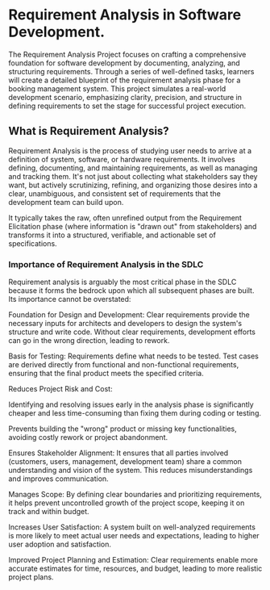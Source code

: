 # Requirement Analysis in Software Development.
The Requirement Analysis Project focuses on crafting a comprehensive foundation for software development by documenting, analyzing, and structuring requirements. Through a series of well-defined tasks, learners will create a detailed blueprint of the requirement analysis phase for a booking management system. This project simulates a real-world development scenario, emphasizing clarity, precision, and structure in defining requirements to set the stage for successful project execution.

## What is Requirement Analysis?
Requirement Analysis is the process of studying user needs to arrive at a definition of system, software, or hardware requirements. It involves defining, documenting, and maintaining requirements, as well as managing and tracking them. It's not just about collecting what stakeholders say they want, but actively scrutinizing, refining, and organizing those desires into a clear, unambiguous, and consistent set of requirements that the development team can build upon.

It typically takes the raw, often unrefined output from the Requirement Elicitation phase (where information is "drawn out" from stakeholders) and transforms it into a structured, verifiable, and actionable set of specifications.

### Importance of Requirement Analysis in the SDLC
Requirement analysis is arguably the most critical phase in the SDLC because it forms the bedrock upon which all subsequent phases are built. Its importance cannot be overstated:

Foundation for Design and Development: Clear requirements provide the necessary inputs for architects and developers to design the system's structure and write code. Without clear requirements, development efforts can go in the wrong direction, leading to rework.

Basis for Testing: Requirements define what needs to be tested. Test cases are derived directly from functional and non-functional requirements, ensuring that the final product meets the specified criteria.


Reduces Project Risk and Cost:

Identifying and resolving issues early in the analysis phase is significantly cheaper and less time-consuming than fixing them during coding or testing.

Prevents building the "wrong" product or missing key functionalities, avoiding costly rework or project abandonment.

Ensures Stakeholder Alignment: It ensures that all parties involved (customers, users, management, development team) share a common understanding and vision of the system. This reduces misunderstandings and improves communication.

Manages Scope: By defining clear boundaries and prioritizing requirements, it helps prevent uncontrolled growth of the project scope, keeping it on track and within budget.

Increases User Satisfaction: A system built on well-analyzed requirements is more likely to meet actual user needs and expectations, leading to higher user adoption and satisfaction.

Improved Project Planning and Estimation: Clear requirements enable more accurate estimates for time, resources, and budget, leading to more realistic project plans.